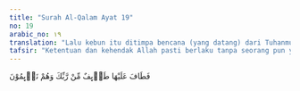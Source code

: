 ```yaml
---
title: "Surah Al-Qalam Ayat 19"
no: 19
arabic_no: ١٩
translation: "Lalu kebun itu ditimpa bencana (yang datang) dari Tuhanmu ketika mereka sedang tidur."
tafsir: "Ketentuan dan kehendak Allah pasti berlaku tanpa seorang pun yang dapat menghalanginya. Maka pada malam hari, dengan ketetapan dan kehendak Allah, datanglah petir yang membakar seluruh kebun mereka. Tidak ada satu pun yang tinggal, semua hangus terbakar. Kejadian tersebut terjadi ketika para pemilik kebun itu sedang tidur nyenyak, sehingga tidak seorang pun yang tahu bahwa kebunnya telah habis terbakar. Mereka lalai dan tidak ingat kepada Allah, Tuhan yang memberi rezeki kepada mereka."
---
```

فَطَافَ عَلَيْهَا طَاۤىِٕفٌ مِّنْ رَّبِّكَ وَهُمْ نَاۤىِٕمُوْنَ 